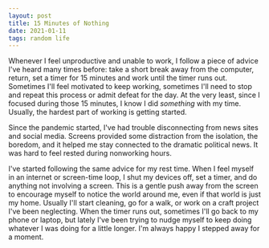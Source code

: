 ```yaml
---
layout: post
title: 15 Minutes of Nothing
date: 2021-01-11
tags: random life
---
```


Whenever I feel unproductive and unable to work, I follow a piece of advice I've heard many times before: take a short break away from the computer, return, set a timer for 15 minutes and work until the timer runs out. Sometimes I'll feel motivated to keep working, sometimes I'll need to stop and repeat this process or admit defeat for the day. At the very least, since I focused during those 15 minutes, I know I did _something_ with my time. Usually, the hardest part of working is getting started.

Since the pandemic started, I've had trouble disconnecting from news sites and social media. Screens provided some distraction from the isolation, the boredom, and it helped me stay connected to the dramatic political news. It was hard to feel rested during nonworking hours.

I've started following the same advice for my rest time. When I feel myself in an internet or screen-time loop, I shut my devices off, set a timer, and do anything not involving a screen. This is a gentle push away from the screen to encourage myself to notice the world around me, even if that world is just my home. Usually I'll start cleaning, go for a walk, or work on a craft project I've been neglecting. When the timer runs out, sometimes I'll go back to my phone or laptop, but lately I've been trying to nudge myself to keep doing whatever I was doing for a little longer. I'm always happy I stepped away for a moment.
